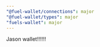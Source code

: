 ```yaml
---
"@fuel-wallet/connections": major
"@fuel-wallet/types": major
"fuels-wallet": major
---
```


Jason wallet!!!!!!
